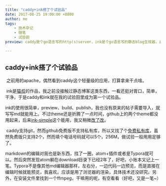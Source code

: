 ```yaml
---
title: "caddy+ink搭了个试验品"
date: 2017-08-25 19:00:00 +0800
author: me
tags:
    - 技术杂记
    - 随笔
    - 试验田
preview: caddy是个go语言写的http(s)server，ink是个go语言写的静态blog生成器，从md文件生成静态html。

---
```


## caddy+ink搭了个试验品

​	之前用的apache，偶然看到caddy这个轻量级的应用，打算拿来干点啥。

​	ink是[猫叔](http://www.chole.io/blog/)的作品，我之前没接触过静态博客这类东西，一看还挺对胃口，简单，干净，于是caddy和ink就在我的试验田里成为第一个试验品。

​	ink的使用很简单，preview、build、publish，我也没有原来的帖子需要导入，就写写md就能用上。不过theme还是折腾了一点时间，github上的两个theme都没用起来，后来[ink-simple](https://github.com/myiq/ink-simple)这个能用，我又稍微[改了改](https://github.com/thomascatlee/ink-simple)。

​	caddy支持git，然而github免费版不支持私有库，所以又找了个[免费私有库](https://coding.net)，虽然免费版只支持2个，然而填个电话号码就可以5个，256M，做试验一般用用足够了。

​	markdown的编辑对我也是新东西，找了一圈，atom+插件或者是Typora就可以。然后突然发现atom躺在download目录下已经2年了，好吧，小账本又记上一笔。Typora不是像其他md编辑器那样，左右分，一边代码一边预览，而是直接在编辑时候就能预览，我喜欢。应该是用了浏览器的渲染，具体技术还没研究。另外，在安装文件里找到一个ffmpeg，干嘛用的呢，有空看看（好吧，又是一笔~）


